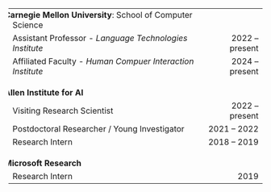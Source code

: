 

|                                                              |                |
| ------------------------------------------------------------ | -------------: |
| <span style="margin-left: -1em;">**Carnegie Mellon University**: School of Computer Science</span> |                |
| Assistant Professor - *Language Technologies Institute*      | 2022 – present |
| Affiliated Faculty - *Human Compuer Interaction Institute*   | 2024 – present |
| <span style="margin-left: -1em; margin-top: 1em; display: block;">**Allen Institute for AI**</span> |                |
| Visiting Research Scientist                                  | 2022 – present |
| Postdoctoral Researcher / Young Investigator                 |    2021 – 2022 |
| Research Intern                                              |    2018 – 2019 |
| <span style="margin-left: -1em; margin-top: 1em; display: block;">**Microsoft Research**</span> |                |
| Research Intern                                              |           2019 |
